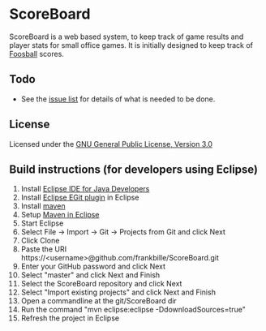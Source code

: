 ScoreBoard
==========

ScoreBoard is a web based system, to keep track of game results and player stats for small office games. It is initially designed to keep track of [Foosball][foosball] scores.

Todo
----
* See the [issue list][issues] for details of what is needed to be done.


License
-------

Licensed under the [GNU General Public License, Version 3.0][license]


Build instructions (for developers using Eclipse)
-------------------------------------------------

 1. Install [Eclipse IDE for Java Developers][eclipse]
 2. Install [Eclipse EGit plugin][egit] in Eclipse
 3. Install [maven]
 4. Setup [Maven in Eclipse][mavensetup]
 5. Start Eclipse
 6. Select File -> Import -> Git -> Projects from Git and click Next
 7. Click Clone
 8. Paste the URI https://\<username\>@github.com/frankbille/ScoreBoard.git
 9. Enter your GitHub password and click Next
10. Select "master" and click Next and Finish
11. Select the ScoreBoard repository and click Next
12. Select "Import existing projects" and click Next and Finish
13. Open a commandline at the git/ScoreBoard dir
14. Run the command "mvn eclipse:eclipse -DdownloadSources=true"
15. Refresh the project in Eclipse

[foosball]: http://en.wikipedia.org/wiki/Table_football
[ranking]: https://github.com/frankbille/ScoreBoard/issues/2
[nplusone]: https://github.com/frankbille/ScoreBoard/issues/4
[eclipse]: http://www.eclipse.org/downloads/
[egit]: http://eclipse.org/egit/download/
[maven]: http://maven.apache.org/
[mavensetup]: http://maven.apache.org/guides/mini/guide-ide-eclipse.html
[issues]: https://github.com/frankbille/ScoreBoard/issues
[license]: http://www.gnu.org/licenses/gpl.html
